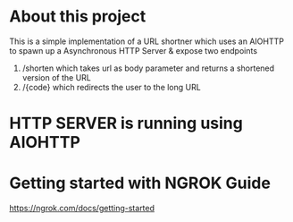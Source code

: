 # About this project
This is a simple implementation of a URL shortner which uses an AIOHTTP to spawn up a Asynchronous HTTP Server & expose two endpoints
1. /shorten which takes url as body parameter and returns a shortened version of the URL
2. /{code} which redirects the user to the long URL

# HTTP SERVER is running using AIOHTTP

# Getting started with NGROK Guide
https://ngrok.com/docs/getting-started